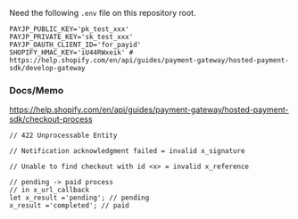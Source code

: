 Need the following `.env` file on this repository root.

```
PAYJP_PUBLIC_KEY='pk_test_xxx'
PAYJP_PRIVATE_KEY='sk_test_xxx'
PAYJP_OAUTH_CLIENT_ID='for_payid'
SHOPIFY_HMAC_KEY='iU44RWxeik' # https://help.shopify.com/en/api/guides/payment-gateway/hosted-payment-sdk/develop-gateway
```

### Docs/Memo

https://help.shopify.com/en/api/guides/payment-gateway/hosted-payment-sdk/checkout-process

```
// 422 Unprocessable Entity

// Notification acknowledgment failed = invalid x_signature

// Unable to find checkout with id <x> = invalid x_reference

// pending -> paid process
// in x_url_callback
let x_result ='pending'; // pending
x_result ='completed'; // paid
```
